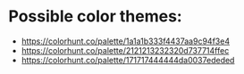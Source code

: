 # Possible color themes:

- https://colorhunt.co/palette/1a1a1b333f4437aa9c94f3e4
- https://colorhunt.co/palette/2121213232320d737714ffec
- https://colorhunt.co/palette/171717444444da0037ededed
